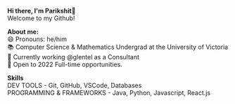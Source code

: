 <strong>Hi there, I'm Parikshit👋</strong> 
<br>
Welcome to my Github!

<strong>About me:<br></strong>
😄 Pronouns: he/him<br>
📚 Computer Science & Mathematics Undergrad at the University of Victoria<br>
🚀 Currently working @glentel as a Consultant<br>
🏢 Open to 2022 Full-time opportunities.<br>

<strong>Skills<br></strong>
DEV TOOLS - Git, GitHub, VSCode, Databases<br>
PROGRAMMING & FRAMEWORKS - Java, Python, Javascript, React.js

